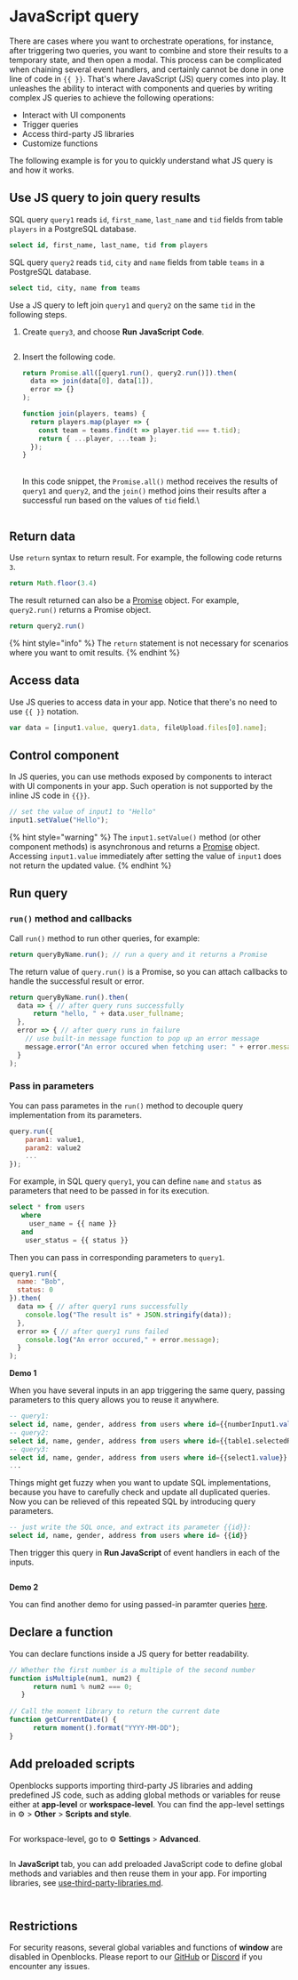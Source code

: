 # JavaScript query

There are cases where you want to orchestrate operations, for instance, after triggering two queries, you want to combine and store their results to a temporary state, and then open a modal. This process can be complicated when chaining several event handlers, and certainly cannot be done in one line of code in `{{ }}`. That's where JavaScript (JS) query comes into play. It unleashes the ability to interact with components and queries by writing complex JS queries to achieve the following operations:

* Interact with UI components
* Trigger queries
* Access third-party JS libraries
* Customize functions

The following example is for you to quickly understand what JS query is and how it works.

## Use JS query to join query results

SQL query `query1` reads `id`, `first_name`, `last_name` and `tid` fields from table `players` in a PostgreSQL database.

```sql
select id, first_name, last_name, tid from players
```

SQL query `query2` reads `tid`, `city` and `name` fields from table `teams` in a PostgreSQL database.

```sql
select tid, city, name from teams
```

Use a JS query to left join `query1` and `query2` on the same `tid` in the following steps.

1.  Create `query3`, and choose **Run** **JavaScript Code**.



    <figure><img src="../../.gitbook/assets/js-query-1.PNG" alt=""><figcaption></figcaption></figure>
2.  Insert the following code.

    ```javascript
    return Promise.all([query1.run(), query2.run()]).then(
      data => join(data[0], data[1]),
      error => {}
    );

    function join(players, teams) {
      return players.map(player => {
        const team = teams.find(t => player.tid === t.tid);
        return { ...player, ...team };
      });
    }
    ```

    \
    In this code snippet, the `Promise.all()` method receives the results of `query1` and `query2`, and the `join()` method joins their results after a successful run based on the values of `tid` field.\


    <figure><img src="../../.gitbook/assets/js-query-2.PNG" alt=""><figcaption></figcaption></figure>

## Return data

Use `return` syntax to return result. For example, the following code returns `3`.

```javascript
return Math.floor(3.4)
```

The result returned can also be a [Promise](https://developer.mozilla.org/en-US/docs/Web/JavaScript/Reference/Global\_Objects/Promise) object. For example, `query2.run()` returns a Promise object.

```javascript
return query2.run()
```

{% hint style="info" %}
The `return` statement is not necessary for scenarios where you want to omit results.
{% endhint %}

## Access data

Use JS queries to access data in your app. Notice that there's no need to use `{{ }}` notation.

```javascript
var data = [input1.value, query1.data, fileUpload.files[0].name];
```

## Control component

In JS queries, you can use methods exposed by components to interact with UI components in your app. Such operation is not supported by the inline JS code in `{{}}`.

```javascript
// set the value of input1 to "Hello"
input1.setValue("Hello");
```

{% hint style="warning" %}
The `input1.setValue()` method (or other component methods) is asynchronous and returns a [Promise](https://developer.mozilla.org/en-US/docs/Web/JavaScript/Reference/Global\_Objects/Promise) object. Accessing `input1.value` immediately after setting the value of `input1` does not return the updated value.
{% endhint %}

## Run query

### `run()` method and callbacks

Call `run()` method to run other queries, for example:

```javascript
return queryByName.run(); // run a query and it returns a Promise
```

The return value of `query.run()` is a Promise, so you can attach callbacks to handle the successful result or error.

```javascript
return queryByName.run().then(
  data => { // after query runs successfully
      return "hello, " + data.user_fullname; 
  },
  error => { // after query runs in failure
    // use built-in message function to pop up an error message
    message.error("An error occured when fetching user: " + error.message); 
  }
);
```

### Pass in parameters

You can pass parametes in the `run()` method to decouple query implementation from its parameters.

```javascript
query.run({
    param1: value1,
    param2: value2
    ...
});
```

For example, in SQL query `query1`, you can define `name` and `status` as parameters that need to be passed in for its execution.

```sql
select * from users 
   where 
     user_name = {{ name }} 
   and
    user_status = {{ status }}
```

Then you can pass in corresponding parameters to `query1`.

```javascript
query1.run({
  name: "Bob",
  status: 0 
}).then(
  data => { // after query1 runs successfully
    console.log("The result is" + JSON.stringify(data)); 
  },
  error => { // after query1 runs failed
    console.log("An error occured," + error.message);
  }
);
```

**Demo 1**

When you have several inputs in an app triggering the same query, passing parameters to this query allows you to reuse it anywhere.

```sql
-- query1: 
select id, name, gender, address from users where id={{numberInput1.value}}
-- query2: 
select id, name, gender, address from users where id={{table1.selectedRow.id}}
-- query3: 
select id, name, gender, address from users where id={{select1.value}}
...
```

Things might get fuzzy when you want to update SQL implementations, because you have to carefully check and update all duplicated queries. Now you can be relieved of this repeated SQL by introducing query parameters.

```sql
-- just write the SQL once, and extract its parameter {{id}}: 
select id, name, gender, address from users where id= {{id}}
```

Then trigger this query in **Run JavaScript** of event handlers in each of the inputs.

<figure><img src="../../.gitbook/assets/js-query-3.png" alt=""><figcaption></figcaption></figure>

**Demo 2**

You can find another demo for using passed-in paramter queries [here](https://cloud.openblocks.dev/apps/637f38daa899fe1ffcb17f0b/view).

## Declare a function

You can declare functions inside a JS query for better readability.

```javascript
// Whether the first number is a multiple of the second number
function isMultiple(num1, num2) {
      return num1 % num2 === 0;
   }
   
// Call the moment library to return the current date
function getCurrentDate() {
      return moment().format("YYYY-MM-DD");
}
```

## Add preloaded scripts

Openblocks supports importing third-party JS libraries and adding predefined JS code, such as adding global methods or variables for reuse either at **app-level** or **workspace-level**. You can find the app-level settings in ⚙️ > **Other** > **Scripts and style**.

<figure><img src="../../.gitbook/assets/js-query-4.png" alt=""><figcaption></figcaption></figure>

For workspace-level, go to ⚙️ **Settings** > **Advanced**.

<figure><img src="../../.gitbook/assets/js-query-5.png" alt=""><figcaption></figcaption></figure>

In **JavaScript** tab, you can add preloaded JavaScript code to define global methods and variables and then reuse them in your app. For importing libraries, see [use-third-party-libraries.md](../use-third-party-libraries.md "mention").

<figure><img src="../../.gitbook/assets/js-query-7.png" alt=""><figcaption></figcaption></figure>

<figure><img src="../../.gitbook/assets/js-query-8.png" alt=""><figcaption></figcaption></figure>

## &#x20;Restrictions

For security reasons, several global variables and functions of **window** are disabled in Openblocks. Please report to our [GitHub](https://github.com/openblocks-dev/openblocks) or [Discord](https://discord.com/invite/z5W2YHXdtt) if you encounter any issues.
